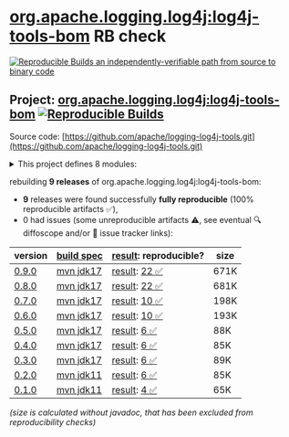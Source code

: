 [org.apache.logging.log4j:log4j-tools-bom](https://central.sonatype.com/artifact/org.apache.logging.log4j/log4j-tools-bom/versions) RB check
=======

[![Reproducible Builds](https://reproducible-builds.org/images/logos/rb.svg) an independently-verifiable path from source to binary code](https://reproducible-builds.org/)

## Project: [org.apache.logging.log4j:log4j-tools-bom](https://central.sonatype.com/artifact/org.apache.logging.log4j/log4j-tools-bom/versions) [![Reproducible Builds](https://img.shields.io/endpoint?url=https://raw.githubusercontent.com/jvm-repo-rebuild/reproducible-central/master/content/org/apache/logging/log4j/tools/badge.json)](https://github.com/jvm-repo-rebuild/reproducible-central/blob/master/content/org/apache/logging/log4j/tools/README.md)

Source code: [https://github.com/apache/logging-log4j-tools.git](https://github.com/apache/logging-log4j-tools.git)

<details><summary>This project defines 8 modules:</summary>

* [org.apache.logging.log4j:log4j-changelog](https://central.sonatype.com/artifact/org.apache.logging.log4j/log4j-changelog/overview)
* [org.apache.logging.log4j:log4j-changelog-maven-plugin](https://central.sonatype.com/artifact/org.apache.logging.log4j/log4j-changelog-maven-plugin/overview)
* [org.apache.logging.log4j:log4j-docgen](https://central.sonatype.com/artifact/org.apache.logging.log4j/log4j-docgen/overview)
* [org.apache.logging.log4j:log4j-docgen-asciidoctor-extension](https://central.sonatype.com/artifact/org.apache.logging.log4j/log4j-docgen-asciidoctor-extension/overview)
* [org.apache.logging.log4j:log4j-docgen-maven-plugin](https://central.sonatype.com/artifact/org.apache.logging.log4j/log4j-docgen-maven-plugin/overview)
* [org.apache.logging.log4j:log4j-tools-bom](https://central.sonatype.com/artifact/org.apache.logging.log4j/log4j-tools-bom/overview)
* [org.apache.logging.log4j:log4j-tools-internal-freemarker-util](https://central.sonatype.com/artifact/org.apache.logging.log4j/log4j-tools-internal-freemarker-util/overview)
* [org.apache.logging.log4j:log4j-tools-parent](https://central.sonatype.com/artifact/org.apache.logging.log4j/log4j-tools-parent/overview)
</details>

rebuilding **9 releases** of org.apache.logging.log4j:log4j-tools-bom:
- **9** releases were found successfully **fully reproducible** (100% reproducible artifacts :white_check_mark:),
- 0 had issues (some unreproducible artifacts :warning:, see eventual :mag: diffoscope and/or :memo: issue tracker links):

| version | [build spec](/BUILDSPEC.md) | [result](https://reproducible-builds.org/docs/jvm/): reproducible? | size |
| -- | --------- | ------ | -- |
| [0.9.0](https://central.sonatype.com/artifact/org.apache.logging.log4j/log4j-tools-bom/0.9.0/pom) | [mvn jdk17](log4j-tools-0.9.0.buildspec) | [result](log4j-tools-bom-0.9.0.buildinfo): [22 :white_check_mark: ](log4j-tools-bom-0.9.0.buildcompare) | 671K |
| [0.8.0](https://central.sonatype.com/artifact/org.apache.logging.log4j/log4j-tools-bom/0.8.0/pom) | [mvn jdk17](log4j-tools-0.8.0.buildspec) | [result](log4j-tools-bom-0.8.0.buildinfo): [22 :white_check_mark: ](log4j-tools-bom-0.8.0.buildcompare) | 681K |
| [0.7.0](https://central.sonatype.com/artifact/org.apache.logging.log4j/log4j-tools-bom/0.7.0/pom) | [mvn jdk17](log4j-tools-0.7.0.buildspec) | [result](log4j-tools-bom-0.7.0.buildinfo): [10 :white_check_mark: ](log4j-tools-bom-0.7.0.buildcompare) | 198K |
| [0.6.0](https://central.sonatype.com/artifact/org.apache.logging.log4j/log4j-tools-bom/0.6.0/pom) | [mvn jdk17](log4j-tools-0.6.0.buildspec) | [result](log4j-tools-bom-0.6.0.buildinfo): [10 :white_check_mark: ](log4j-tools-bom-0.6.0.buildcompare) | 193K |
| [0.5.0](https://central.sonatype.com/artifact/org.apache.logging.log4j/log4j-tools-bom/0.5.0/pom) | [mvn jdk17](log4j-tools-0.5.0.buildspec) | [result](log4j-tools-bom-0.5.0.buildinfo): [6 :white_check_mark: ](log4j-tools-bom-0.5.0.buildcompare) | 88K |
| [0.4.0](https://central.sonatype.com/artifact/org.apache.logging.log4j/log4j-tools-bom/0.4.0/pom) | [mvn jdk17](log4j-tools-0.4.0.buildspec) | [result](log4j-tools-bom-0.4.0.buildinfo): [6 :white_check_mark: ](log4j-tools-bom-0.4.0.buildcompare) | 85K |
| [0.3.0](https://central.sonatype.com/artifact/org.apache.logging.log4j/log4j-tools-bom/0.3.0/pom) | [mvn jdk17](log4j-tools-0.3.0.buildspec) | [result](log4j-tools-bom-0.3.0.buildinfo): [6 :white_check_mark: ](log4j-tools-bom-0.3.0.buildcompare) | 89K |
| [0.2.0](https://central.sonatype.com/artifact/org.apache.logging.log4j/log4j-tools-bom/0.2.0/pom) | [mvn jdk11](log4j-tools-0.2.0.buildspec) | [result](log4j-tools-bom-0.2.0.buildinfo): [6 :white_check_mark: ](log4j-tools-bom-0.2.0.buildcompare) | 85K |
| [0.1.0](https://central.sonatype.com/artifact/org.apache.logging.log4j/log4j-tools-bom/0.1.0/pom) | [mvn jdk11](log4j-tools-0.1.0.buildspec) | [result](log4j-tools-bom-0.1.0.buildinfo): [4 :white_check_mark: ](log4j-tools-bom-0.1.0.buildcompare) | 65K |

<i>(size is calculated without javadoc, that has been excluded from reproducibility checks)</i>
